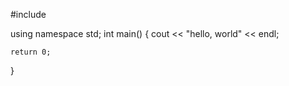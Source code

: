 #include <iostream>

using namespace std;
int main() {
    cout << "hello, world" << endl;
    
    return 0;
}
